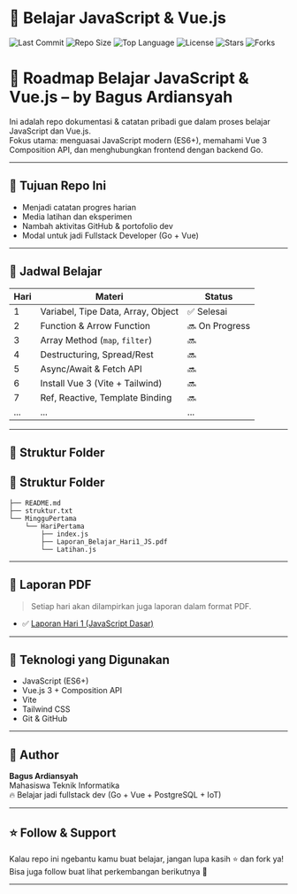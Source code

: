 # 🚀 Belajar JavaScript & Vue.js

![Last Commit](https://img.shields.io/github/last-commit/bagusA23/BelajarJsVue)
![Repo Size](https://img.shields.io/github/repo-size/bagusA23/BelajarJsVue)
![Top Language](https://img.shields.io/github/languages/top/bagusA23/BelajarJsVue)
![License](https://img.shields.io/github/license/bagusA23/BelajarJsVue)
![Stars](https://img.shields.io/github/stars/bagusA23/BelajarJsVue?style=social)
![Forks](https://img.shields.io/github/forks/bagusA23/BelajarJsVue?style=social)

# 🚀 Roadmap Belajar JavaScript & Vue.js – by Bagus Ardiansyah

Ini adalah repo dokumentasi & catatan pribadi gue dalam proses belajar JavaScript dan Vue.js.  
Fokus utama: menguasai JavaScript modern (ES6+), memahami Vue 3 Composition API, dan menghubungkan frontend dengan backend Go.

---

## 🧠 Tujuan Repo Ini
- Menjadi catatan progres harian
- Media latihan dan eksperimen
- Nambah aktivitas GitHub & portofolio dev
- Modal untuk jadi Fullstack Developer (Go + Vue)

---

## 📆 Jadwal Belajar

| Hari | Materi | Status |
|------|--------|--------|
| 1 | Variabel, Tipe Data, Array, Object | ✅ Selesai |
| 2 | Function & Arrow Function | 🔜 On Progress |
| 3 | Array Method (`map`, `filter`) | 🔜 |
| 4 | Destructuring, Spread/Rest | 🔜 |
| 5 | Async/Await & Fetch API | 🔜 |
| 6 | Install Vue 3 (Vite + Tailwind) | 🔜 |
| 7 | Ref, Reactive, Template Binding | 🔜 |
| ... | ... | ... |

---

## 📂 Struktur Folder

## 📁 Struktur Folder

```text
├── README.md
├── struktur.txt
└── MingguPertama
    └── HariPertama
        ├── index.js
        ├── Laporan_Belajar_Hari1_JS.pdf
        └── Latihan.js
```   


---

## 📄 Laporan PDF

> Setiap hari akan dilampirkan juga laporan dalam format PDF.

- ✅ [Laporan Hari 1 (JavaScript Dasar)](./MingguPertama/HariPertama/Laporan_Belajar_Hari1_JS.pdf)

---

## 🧰 Teknologi yang Digunakan
- JavaScript (ES6+)
- Vue.js 3 + Composition API
- Vite
- Tailwind CSS
- Git & GitHub

---

## 🧠 Author

**Bagus Ardiansyah**  
Mahasiswa Teknik Informatika  
🔥 Belajar jadi fullstack dev (Go + Vue + PostgreSQL + IoT)

---

## ⭐ Follow & Support

Kalau repo ini ngebantu kamu buat belajar, jangan lupa kasih ⭐ dan fork ya!  
Bisa juga follow buat lihat perkembangan berikutnya 🚀

---

